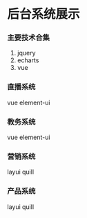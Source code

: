 # 后台系统展示

### 主要技术合集

1. jquery 
2. echarts 
3. vue 

### 直播系统

vue element-ui

<ImageZoom
src="/crm/images/sssds2w22ssdsds.png"
:border="true"
width="600"
/>

### 教务系统

vue element-ui

<ImageZoom
src="/crm/images/w2021-02-22 104212.png"
:border="true"
width="600"
/>

<ImageZoom
src="/crm/images/w2021-02-22 104253.png"
:border="true"
width="600"
/>

### 营销系统

layui  quill

<ImageZoom
src="/crm/images/w2021-02-22121212.png"
:border="true"
width="600"
/>

### 产品系统

layui  quill

<ImageZoom
src="/crm/images/w2021-02-223412.png"
:border="true"
width="600"
/>

